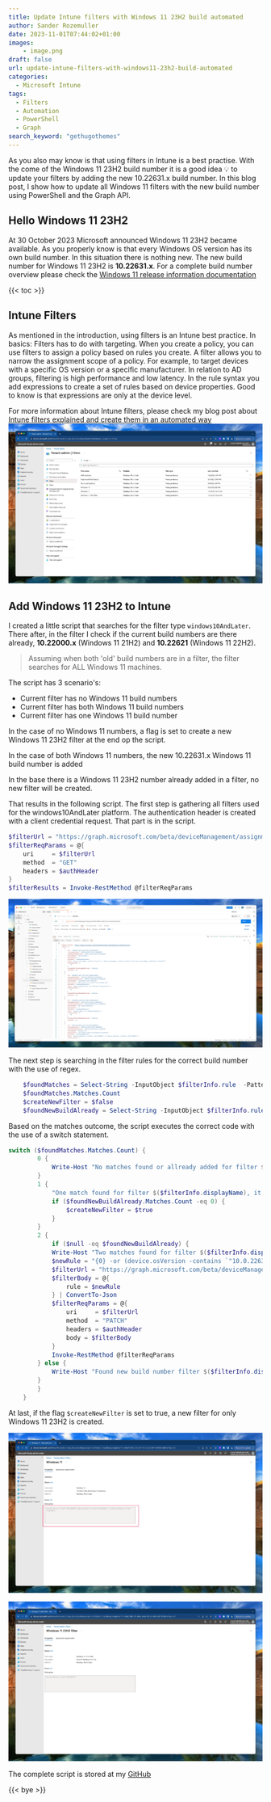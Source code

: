 ```yaml
---
title: Update Intune filters with Windows 11 23H2 build automated
author: Sander Rozemuller
date: 2023-11-01T07:44:02+01:00
images: 
    - image.png
draft: false
url: update-intune-filters-with-windows11-23h2-build-automated
categories:
  - Microsoft Intune
tags:
  - Filters
  - Automation
  - PowerShell
  - Graph
search_keyword: "gethugothemes"
---
```

As you also may know is that using filters in Intune is a best practise. With the come of the Windows 11 23H2 build number it is a good idea 💡 to update your filters by adding the new 10.22631.x build number. In this blog post, I show how to update all Windows 11 filters with the new build number using PowerShell and the Graph API.
## Hello Windows 11 23H2
At 30 October 2023 Microsoft announced Windows 11 23H2 became available. As you properly know is that every Windows OS version has its own build number. In this situation there is nothing new. 
The new build number for Windows 11 23H2 is **10.22631.x**. For a complete build number overview please check the [Windows 11 release information documentation](https://learn.microsoft.com/en-us/windows/release-health/windows11-release-information#windows-11-current-versions)

{{< toc >}}

## Intune Filters
As mentioned in the introduction, using filters is an Intune best practice. 
In basics: Filters has to do with targeting. When you create a policy, you can use filters to assign a policy based on rules you create. A filter allows you to narrow the assignment scope of a policy. 
For example, to target devices with a specific OS version or a specific manufacturer. In relation to AD groups, filtering is high performance and low latency. In the rule syntax you add expressions to create a set of rules based on device properties. Good to know is that expressions are only at the device level.

For more information about Intune filters, please check my blog post about [Intune filters explained and create them in an automated way](https://rozemuller.com/intune-filters-explained-and-create-automated/)
![filteroverview](filteroverview.jpeg)

## Add Windows 11 23H2 to Intune
I created a little script that searches for the filter type `windows10AndLater`. There after, in the filter I check if the current build numbers are there already, **10.22000.x** (Windows 11 21H2) and **10.22621** (Windows 11 22H2). 

> Assuming when both 'old' build numbers are in a filter, the filter searches for ALL Windows 11 machines. 

The script has 3 scenario's:
- Current filter has no Windows 11 build numbers
- Current filter has both Windows 11 build numbers
- Current filter has one Windows 11 build number

In the case of no Windows 11 numbers, a flag is set to create a new Windows 11 23H2 filter at the end op the script.

In the case of both Windows 11 numbers, the new 10.22631.x Windows 11 build number is added

In the base there is a Windows 11 23H2 number already added in a filter, no new filter will be created. 

That results in the following script.
The first step is gathering all filters used for the windows10AndLater platform. The authentication header is created with a client credential request. That part is in the script.


```powershell
$filterUrl = "https://graph.microsoft.com/beta/deviceManagement/assignmentFilters?`$filter=platform eq 'windows10AndLater'"
$filterReqParams = @{
    uri     = $filterUrl
    method  = "GET"
    headers = $authHeader
}
$filterResults = Invoke-RestMethod @filterReqParams
```

![getfilters](getfilters.jpeg)

The next step is searching in the filter rules for the correct build number with the use of regex.

```powershell
    $foundMatches = Select-String -InputObject $filterInfo.rule  -Pattern "\b10.0.22000\b|\b10.0.22621\b" -AllMatches
    $foundMatches.Matches.Count
    $createNewFilter = $false
    $foundNewBuildAlready = Select-String -InputObject $filterInfo.rule  -Pattern "\b10.0.22631\b" -AllMatches
```

Based on the matches outcome, the script executes the correct code with the use of a switch statement.

```powershell
switch ($foundMatches.Matches.Count) {
        0 {
            Write-Host "No matches found or allready added for filter $($filterInfo.displayName), do nothing."
        }
        1 {
            "One match found for filter $($filterInfo.displayName), it seems this is a specific Windows 11 filter, if there is no Windows 23H2 filter already, I create one later"
            if ($foundNewBuildAlready.Matches.Count -eq 0) {
                $createNewFilter = $true
            }
        }
        2 {
            if ($null -eq $foundNewBuildAlready) {
            Write-Host "Two matches found for filter $($filterInfo.displayName), it seems this is a full Windows 11 filter, adding new number to the filter"
            $newRule = "{0} -or (device.osVersion -contains `"10.0.22631`")" -f $filterInfo.rule
            $filterUrl = "https://graph.microsoft.com/beta/deviceManagement/assignmentFilters('{0}')" -f $filterInfo.id
            $filterBody = @{
                rule = $newRule
            } | ConvertTo-Json
            $filterReqParams = @{
                uri     = $filterUrl
                method  = "PATCH"
                headers = $authHeader
                body = $filterBody
            }
            Invoke-RestMethod @filterReqParams
        } else {
            Write-Host "Found new build number filter $($filterInfo.displayName) already, do nothing."
        }
        }
    }
```

At last, if the flag `$createNewFilter` is set to true, a new filter for only Windows 11 23H2 is created.

![filterresults](filterresults.jpeg)

![new23h2filter](new23h2filter.jpeg)

The complete script is stored at my [GitHub](https://github.com/srozemuller/MicrosoftEndpointManager/blob/main/Filters/update-win11filters.ps1)

{{< bye >}}
